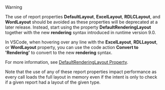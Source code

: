 > [!WARNING] 
> The use of report properties **DefaultLayout**, **ExcelLayout**, **RDLCLayout**, and **WordLayout** should be avoided as these properties will be deprecated at a later release. Instead, start using the property **DefaultRenderingLayout** together with the new **rendering** syntax introduced in runtime version 9.0. 
> 
> In VSCode, when hovering over any line with the **ExcelLayout**, **RDLLayout**, or **WordLayout** property, you can use the code action **Convert to 'Rendering'** to convert to the new **rendering** syntax. 
>
> For more information, see [DefaultRenderingLayout Property](../properties/devenv-defaultrenderinglayout-property.md).
>
> Note that the use of any of these report properties impact performance as every call loads the full layout in memory even if the intent is only to check if a given report had a layout of the given type. 